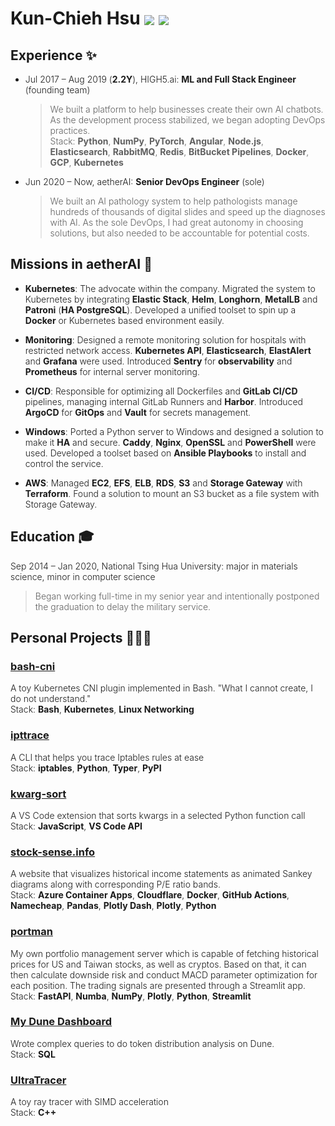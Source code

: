 <div style="font-weight: 300;">

# Kun-Chieh Hsu <span style="vertical-align: middle;">[![](./assets/github.png)](https://github.com/sieginglion/sieginglion.github.io)</span> <span style="vertical-align: middle;">[![](./assets/linkedin.png)](https://www.linkedin.com/in/sieginglion)</span>

## Experience ✨

- Jul 2017 – Aug 2019 (**2.2Y**), HIGH5.ai: **ML and Full Stack Engineer** (founding team)
  > We built a platform to help businesses create their own AI chatbots. As the development process stabilized, we began adopting DevOps practices. \
  Stack: **Python**, **NumPy**, **PyTorch**, **Angular**, **Node.js**, **Elasticsearch**, **RabbitMQ**, **Redis**, **BitBucket Pipelines**, **Docker**, **GCP**, **Kubernetes**

- Jun 2020 – Now, aetherAI: **Senior DevOps Engineer** (sole)
  > We built an AI pathology system to help pathologists manage hundreds of thousands of digital slides and speed up the diagnoses with AI. As the sole DevOps, I had great autonomy in choosing solutions, but also needed to be accountable for potential costs.

## Missions in aetherAI 🎯

- **Kubernetes**: The advocate within the company. Migrated the system to Kubernetes by integrating **Elastic Stack**, **Helm**, **Longhorn**, **MetalLB** and **Patroni** (**HA PostgreSQL**). Developed a unified toolset to spin up a **Docker** or Kubernetes based environment easily.

- **Monitoring**: Designed a remote monitoring solution for hospitals with restricted network access. **Kubernetes API**, **Elasticsearch**, **ElastAlert** and **Grafana** were used. Introduced **Sentry** for **observability** and **Prometheus** for internal server monitoring.

- **CI/CD**: Responsible for optimizing all Dockerfiles and **GitLab CI/CD** pipelines, managing internal GitLab Runners and **Harbor**. Introduced **ArgoCD** for **GitOps** and **Vault** for secrets management.

- **Windows**: Ported a Python server to Windows and designed a solution to make it **HA** and secure. **Caddy**, **Nginx**, **OpenSSL** and **PowerShell** were used. Developed a toolset based on **Ansible Playbooks** to install and control the service.

- **AWS**: Managed **EC2**, **EFS**, **ELB**, **RDS**, **S3** and **Storage Gateway** with **Terraform**. Found a solution to mount an S3 bucket as a file system with Storage Gateway.

## Education 🎓

Sep 2014 – Jan 2020, National Tsing Hua University: major in materials science, minor in computer science
> Began working full-time in my senior year and intentionally postponed the graduation to delay the military service.

## Personal Projects 🧑🏻‍💻

### [bash-cni](https://github.com/sieginglion/bash-cni)
A toy Kubernetes CNI plugin implemented in Bash. "What I cannot create, I do not understand." \
Stack: **Bash**, **Kubernetes**, **Linux Networking**

### [ipttrace](https://pypi.org/project/ipttrace)
A CLI that helps you trace Iptables rules at ease \
Stack: **iptables**, **Python**, **Typer**, **PyPI**

### [kwarg-sort](https://marketplace.visualstudio.com/items?itemName=sieginglion.kwarg-sort)
A VS Code extension that sorts kwargs in a selected Python function call \
Stack: **JavaScript**, **VS Code API**

### [stock-sense.info](https://stock-sense.info)
A website that visualizes historical income statements as animated Sankey diagrams along with corresponding P/E ratio bands. \
Stack: **Azure Container Apps**, **Cloudflare**, **Docker**, **GitHub Actions**, **Namecheap**, **Pandas**, **Plotly Dash**, **Plotly**, **Python**

### [portman](https://github.com/sieginglion/portman)
My own portfolio management server which is capable of fetching historical prices for US and Taiwan stocks, as well as cryptos. Based on that, it can then calculate downside risk and conduct MACD parameter optimization for each position. The trading signals are presented through a Streamlit app. \
Stack: **FastAPI**, **Numba**, **NumPy**, **Plotly**, **Python**, **Streamlit**

### [My Dune Dashboard](https://dune.com/sieginglion/gmx)
Wrote complex queries to do token distribution analysis on Dune. \
Stack: **SQL**

### [UltraTracer](https://github.com/sieginglion/UltraTracer)
A toy ray tracer with SIMD acceleration \
Stack: **C++**

</div>
